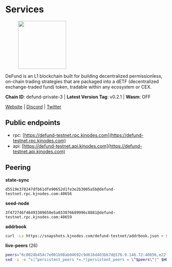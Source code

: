 # Services

<figure><img src="https://raw.githubusercontent.com/kj89/testnet_manuals/main/pingpub/logos/defund.png" width="150" alt=""><figcaption></figcaption></figure>

DeFund is an L1 blockchain built for building decentralized permissionless,  on-chain trading strategies that are packaged into a dETF (decentralized  exchange-traded fund) token, tradable within any ecosystem or CEX.

**Chain ID**: defund-private-3 | **Latest Version Tag**: v0.2.1 | **Wasm**: OFF

[Website](https://www.defund.app) | [Discord](https://discord.gg/FV26pRPZ3P) | [Twitter](https://twitter.com/defund_finance)


## Public endpoints

* rpc: [https://defund-testnet.rpc.kjnodes.com](https://defund-testnet.rpc.kjnodes.com)
* api: [https://defund-testnet.api.kjnodes.com](https://defund-testnet.api.kjnodes.com)

## Peering

**state-sync**

```text
d5519e378247dfb61dfe90652d1fe3e2b3005a5b@defund-testnet.rpc.kjnodes.com:40656
```

**seed-node**

```text
3f472746f46493309650e5a033076689996c8881@defund-testnet.rpc.kjnodes.com:40659
```

**addrbook**
```bash
curl -Ls https://snapshots.kjnodes.com/defund-testnet/addrbook.json > $HOME/.defund/config/addrbook.json
```

**live-peers** (26)
```bash
peers="6c0024b454c7e001b98ab04692c9d616d403bb7d@176.9.146.72:40656,e22fa947cb931de73fa6b4ce58d3759dbd1c0129@164.68.103.176:26656,f329bee02e530e05a8937887c8ea4e75851281f1@194.180.176.126:26656,b32e6619a1c7998519d2d38828e34ace7b773852@65.109.84.250:36656,c734239cb2a4a59e69de4fc52a9c4aca57285391@199.175.98.107:26656,f5c51a2c40257da4524776717f91590ccad593ec@176.124.221.134:26656,58d46050cf77065d27e9526a7e93c8f814cc036a@194.146.13.185:26656,20151f8b15d6f3ad670f5bfc1c747de72e96fb3f@194.180.176.128:26656,d368e8fc76143f89e53f0997fd5dfef32129168c@109.110.63.204:26656,34caa18dc803a7c1c5da380f85f18bbf6e2e6126@162.55.33.123:26656,e199e4d17120559bc34357d72f6595cbcd4d5cd4@173.212.216.232:26656,a713c7dbfbcf0704f591bcc07d1f116303c44b27@45.87.0.238:26656,ad35b87df11c37b5f66931cd86c5dc2853aabae2@95.216.69.88:36656,6854d36513081c77a24987ab66a436e29e3e5cfa@65.21.131.215:26576,7ca31e50d5509104ea481869bcbe91e6883fe9d0@135.181.150.198:36656,c3643415250344482ed22520e06770cdddccf5f1@185.202.223.158:26656,4d3b782ab389525370f53d40e970b1362bc92106@185.182.186.202:26656,219c417bd9de04c60f730abd4769e981f10c083b@109.123.249.191:26656,b9a22be1f13a4ed99de4ecdd4c9e2a9e4711c2ac@45.147.199.190:26656,9dd945f369a7aa1946e007d9547b364e69da7db8@185.192.96.140:26656,95d487c4f51295c4cd799cc7fe53d23ea7298bdf@206.246.71.251:46656,edabbcbfb21c488be785f0925b0060c717440bad@92.119.112.229:26656,a78c5a1fa7b12eef729fa3dec3b7c3b073552664@45.147.199.191:26656,3c838e2b140d36e08c406884ab75119c016c7938@159.69.217.0:18656,67742399a48abc97c7eef61b1a60b96c720122c2@45.147.199.180:26656,d5519e378247dfb61dfe90652d1fe3e2b3005a5b@65.109.68.190:40656"
sed -i -e "s|^persistent_peers *=.*|persistent_peers = \"$peers\"|" $HOME/.defund/config/config.toml
```
